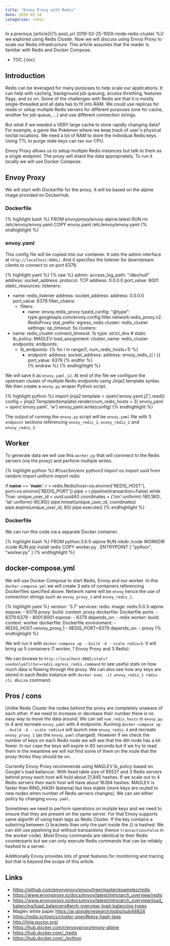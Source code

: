 ```yaml
---
title: "Envoy Proxy with Redis"
date: 2019-03-18
categories: redis
---
```


In a previous [article]({% post_url 2019-02-25-1000-node-redis-cluster %}) we explored using Redis Cluster.  Now we will discuss using Envoy Proxy to scale our Redis infrastructure.  This article assumes that the reader is familiar with Redis and Docker Compose.  

* TOC
{:toc}

## Introduction

Redis can be leveraged for many purposes to help scale our applications.  It can help with caching, background job queuing, access throttling, features flags, and so on.  Some of the challenges with Redis are that it is mostly single-threaded and all data has to fit into RAM.  We could use replicas for reads or setup multiple Redis servers for different purposes (one for cache, another for job queue, ...) and use different connection strings.  

But what if we needed a VERY large cache to store rapidly changing data?  For example, a game like Pokémon where we keep track of user's physical lon/lat locations.  We need a lot of RAM to store the individual Redis keys.  Using TTL to purge stale keys can tax our CPU.  

Envoy Proxy allows us to setup multiple Redis instances but talk to them as a single endpoint.  The proxy will shard the data appropriately.  To run it locally we will use Docker Compose.  

## Envoy Proxy

We will start with Dockerfile for the proxy.  It will be based on the alpine image provided on Dockerhub.  

### Dockerfile 

{% highlight bash %}
FROM envoyproxy/envoy-alpine:latest
RUN rm /etc/envoy/envoy.yaml
COPY envoy.yaml /etc/envoy/envoy.yaml
{% endhighlight %}

### envoy.yaml

This config file will be copied into our container.  It sets the admin interface at `http://localhost:8001/`.  And it specifies the listener for downstream clients to connect to on port 6379.  

{% highlight yaml %}
{% raw %}
admin:
  access_log_path: "/dev/null"
  address:
    socket_address:
      protocol: TCP
      address: 0.0.0.0
      port_value: 8001
static_resources:
  listeners:
  - name: redis_listener
    address:
      socket_address:
        address: 0.0.0.0
        port_value: 6379
    filter_chains:
    - filters:
      - name: envoy.redis_proxy
        typed_config:
          "@type": type.googleapis.com/envoy.config.filter.network.redis_proxy.v2.RedisProxy
          stat_prefix: egress_redis
          cluster: redis_cluster
          settings:
            op_timeout: 5s
  clusters:
  - name: redis_cluster
    connect_timeout: 1s
    type: strict_dns # static
    lb_policy: MAGLEV
    load_assignment:
      cluster_name: redis_cluster
      endpoints:
      endpoints:
      - lb_endpoints:
        {% for i in range(1, num_redis_hosts+1) %}
        - endpoint:
            address:
              socket_address:
                address: envoy_redis_{{ i }}
                port_value: 6379
        {% endfor %}            
{% endraw %}
{% endhighlight %}

We will save it as  `envoy.yaml.j2`.  At end of the file we configure the upstream cluster of multiple Redis endpoints using Jinja2 template syntax.  We then create a `envoy.py` wraper Python script.  

{% highlight python %}
import jinja2
template = open('envoy.yaml.j2').read()
config = jinja2.Template(template).render(num_redis_hosts = 3)
envoy_yaml = open('envoy.yaml', 'w')
envoy_yaml.write(config)
{% endhighlight %}

The output of running the `envoy.py` script will be `envoy.yaml` file with 3 `endpoint` sections referencing `envoy_redis_1`, `envoy_redis_2` and `envoy_redis_3`.  

## Worker

To generate data we will use this `worker.py` that will connnect to the Redis servers (via the proxy) and perform multiple writes.  

{% highlight python %}
#!/usr/bin/env python3
import os
import uuid
from random import uniform
import redis

if __name__ == '__main__':
    r = redis.Redis(host=os.environ['REDIS_HOST'], port=os.environ['REDIS_PORT'])
    pipe = r.pipeline(transaction=False)
    while True:
        unique_user_id = uuid.uuid4()
        coordinates = {'lon':uniform(-180,180), 'lat':uniform(-90,90)}
        pipe.hmset(unique_user_id, coordinates)
        pipe.expire(unique_user_id, 60)
        pipe.execute()
{% endhighlight %}

### Dockerfile

We can run this code via a separate Docker container.  

{% highlight bash %}
FROM python:3.6.5-alpine
RUN mkdir /code
WORKDIR /code
RUN pip install redis
COPY worker.py .
ENTRYPOINT [ "python", "worker.py" ]
{% endhighlight %}

## docker-compose.yml

We will use Docker Compose to start Redis, Envoy and our worker.  In this `docker-compose.yml` we will create 3 sets of containers referencing Dockerfiles specified above.  Network name will be `envoy` hence the use of connection strings such as `envoy_proxy_1` and `envoy_redis_1`.

{% highlight yaml %}
version: '3.7'
services:
  redis:
    image: redis:5.0.3-alpine
    expose:
      - 6379
  proxy:
    build:
      context: proxy
      dockerfile: Dockerfile
    ports:
     - 6379:6379
     - 8001:8001
    expose:
      - 6379
    depends_on:
      - redis
  worker:
    build:
      context: worker
      dockerfile: Dockerfile
    environment:
     - REDIS_HOST=envoy_proxy_1
     - REDIS_PORT=6379
    depends_on:
      - proxy
{% endhighlight %}

We will run it with `docker-compose up --build -d --scale redis=3`.  It will bring up 5 containers (1 worker, 1 Envoy Proxy and 3 Redis).  

We can browse to `http://localhost:8001/stats?usedonly&filter=redis.egress_redis.command` to see useful stats on how much data is flowing through the proxy.  We can also see how any keys are stored in each Redis instance with `docker exec -it envoy_redis_1 redis-cli dbsize` command.  

## Pros / cons

Unlike Redis Cluster the nodes behind the proxy are completely unaware of each other.  If we need to increase or decrease their number there is no easy way to move the data around.  We can set `num_redis_hosts` in `envoy.py` to 4 and recreate `envoy.yaml` with 4 endpoints.  Running `docker-compose up --build -d --scale redis=4` will launch new `envoy_redis_4` and recreate `envoy_proxy_1` (as the `envoy.yaml` changed).  However if we check the number of keys on each Redis node we will see that the 4th node has a lot fewer.  In our case the keys will expire in 60 seconds but if we try to read them in the meantime we will not find some of them on the node that the proxy thinks they should be on.  

Currently Envoy Proxy recommends using MAGLEV lb_policy based on Google's load ballancer.  With fixed table size of 65537 and 3 Redis servers behind proxy each host will hold about 21,845 hashes.  If we scale out to 4 Redis servers then each host will have about 16384 hashes.  MAGLEV is faster than RING_HASH (ketama) but less stable (more keys are routed to new nodes when number of Redis servers changes).  We can set either policy by changing `envoy.yaml`.  

Sometimes we need to perform operations on muliple keys and we need to ensure that they are present on the same server.  For that Envoy supports same algorith of using hash tags as Redis Cluster.  If the key contains a substring between {} brackets than  only the part inside the {} is hashed.  We can still use pipelining but without transactions (hence `transaction=False` in the worker code).  Most Envoy commands are identical to their Redis counterparts but we can only execute Redis commands that can be reliably hashed to a server.  

Additionally Envoy provides lots of great features for monitoring and tracing but that is beyond the scope of this article.

## Links
* https://github.com/envoyproxy/envoy/tree/master/examples/redis
* https://www.envoyproxy.io/docs/envoy/latest/intro/arch_overview/redis
* https://www.envoyproxy.io/docs/envoy/latest/intro/arch_overview/load_balancing/load_balancers#arch-overview-load-balancing-types
* Maglev white paper https://ai.google/research/pubs/pub44824
* https://redis.io/topics/cluster-spec#keys-hash-tags
* http://jinja.pocoo.org/
* https://hub.docker.com/r/envoyproxy/envoy-alpine
* https://hub.docker.com/_/redis
* https://hub.docker.com/_/python